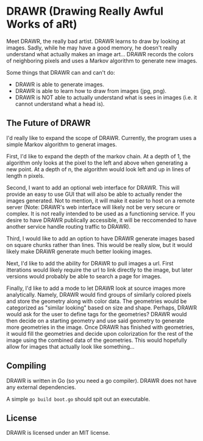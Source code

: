 
# DRAWR (Drawing Really Awful Works of aRt)
Meet DRAWR, the really bad artist. DRAWR learns to draw by looking at images. Sadly, while he may have a good memory, he doesn't really understand what actually makes an image art... DRAWR records the colors of neighboring pixels and uses a Markov algorithm to generate new images.

Some things that DRAWR can and can't do:
* DRAWR is able to generate images.
* DRAWR is able to learn how to draw from images (jpg, png).
* DRAWR is NOT able to actually understand what is sees in images (i.e. it cannot understand what a head is).

## The Future of DRAWR
I'd really like to expand the scope of DRAWR. Currently, the program uses a simple Markov algorithm to generat images.

First, I'd like to expand the depth of the markov chain. At a depth of 1, the algorithm only looks at the pixel to the left and above when generating a new point. At a depth of n, the algorithm would look left and up in lines of length n pixels.

Second, I want to add an optional web interface for DRAWR. This will provide an easy to use GUI that will also be able to actually render the images generated. Not to mention, it will make it easier to host on a remote server (Note: DRAWR's web interface will likely not be very secure or complex. It is not really intended to be used as a functioning service. If you desire to have DRAWR publically accessible, it will be reccomended to have another service handle routing traffic to DRAWR).

Third, I would like to add an option to have DRAWR generate images based on square chunks rather than lines. This would be really slow, but it would likely make DRAWR generate much better looking images.

Next, I'd like to add the ability for DRAWR to pull images a url. First itterations would likely require the url to link directly to the image, but later versions would probably be able to search a page for images.

Finally, I'd like to add a mode to let DRAWR look at source images more analytically. Namely, DRAWR would find groups of similarly colored pixels and store the geometry along with color data. The geometries would be categorized as "similar looking" based on size and shape. Perhaps, DRAWR would ask for the user to define tags for the geometries? DRAWR would then decide on a starting geometry and use said geometry to generate more geometries in the image. Once DRAWR has finished with geometries, it would fill the geometries and decide upon colorization for the rest of the image using the combined data of the geometries. This would hopefully allow for images that actually look like something...

## Compiling
DRAWR is written in Go (so you need a go compiler). DRAWR does not have any external dependencies.

A simple `go build boot.go` should spit out an executable.

## License
DRAWR is licensed under an MIT license.
